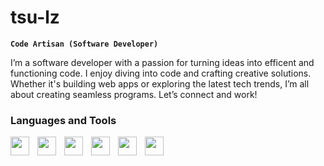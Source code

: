 # tsu-lz
 
**`Code Artisan (Software Developer)`**
 
I’m a software developer with a passion for turning ideas into efficent and functioning code. I enjoy diving into code and crafting creative solutions. Whether it's building web apps or exploring the latest tech trends, I’m all about creating seamless programs. Let’s connect and work!
 
### Languages and Tools
 
<img align="left" width="30px" style="padding-right:10px;" 
src="https://cdn.jsdelivr.net/gh/devicons/devicon@latest/icons/git/git-original.svg"/>
 
<img align="left" width="30px" style="padding-right:10px;" 
src="https://cdn.jsdelivr.net/gh/devicons/devicon@latest/icons/linux/linux-original.svg" />

 
<img align="left" width="30px" style="padding-right:10px;" 
src="https://cdn.jsdelivr.net/gh/devicons/devicon@latest/icons/javascript/javascript-original.svg" />

 
<img align="left" width="30px" style="padding-right:10px;" 
src="https://cdn.jsdelivr.net/gh/devicons/devicon@latest/icons/python/python-original.svg" />

 
<img align="left" width="30px" style="padding-right:10px;" 
src="https://cdn.jsdelivr.net/gh/devicons/devicon@latest/icons/bash/bash-original.svg" />

<img align="left" width="30px" style="padding-right:10px;" 
src="https://cdn.jsdelivr.net/gh/devicons/devicon@latest/icons/csharp/csharp-line.svg" />
 
#
